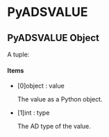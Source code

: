 # PyADSVALUE

## PyADSVALUE Object



A tuple:

#### Items


  - \[0\]object : value

    The value as a Python object\.

  - \[1\]int : type

    The AD type of the value\.